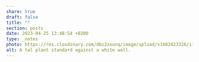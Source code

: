 ```yaml
---
share: true
draft: false
title: ""
section: posts
date: 2023-04-25 13:48:54 +0200
type: _notes
photo: https://res.cloudinary.com/dbi2zounq/image/upload/v1682423326/i1bn87dvkd6pczh4ptzk.jpg
alt: A tal plant standard against a white wall.
---
```



